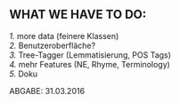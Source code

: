 WHAT WE HAVE TO DO:
---
*1.* more data (feinere Klassen)  
*2.* Benutzeroberfläche?  
*3.* Tree-Tagger (Lemmatisierung, POS Tags)  
*4.* mehr Features (NE, Rhyme, Terminology)  
*5.* Doku  

ABGABE: 31.03.2016  
